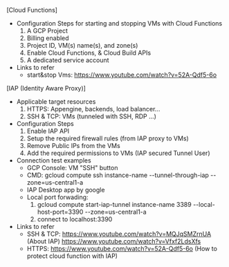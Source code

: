 [Cloud Functions]
* Configuration Steps for starting and stopping VMs with Cloud Functions
   1. A GCP Project
   2. Billing enabled
   3. Project ID, VM(s) name(s), and zone(s)
   4. Enable Cloud Functions, & Cloud Build APIs
   5. A dedicated service account
* Links to refer
   - start&stop Vms: https://www.youtube.com/watch?v=52A-Qdf5-6o


[IAP (Identity Aware Proxy)]
* Applicable target resources
   1. HTTPS: Appengine, backends, load balancer...
   2. SSH & TCP: VMs (tunneled with SSH, RDP ...)
* Configuration Steps
   1. Enable IAP API
   2. Setup the required firewall rules (from IAP proxy to VMs)
   3. Remove Public IPs from the VMs
   4. Add the required permissions to VMs (IAP secured Tunnel User)
* Connection test examples
   - GCP Console: VM "SSH" button    
   - CMD: gcloud compute ssh instance-name --tunnel-through-iap --zone=us-central1-a
   - IAP Desktop app by google
   - Local port forwading: 
     1) gcloud compute start-iap-tunnel instance-name 3389 --local-host-port=3390 --zone=us-central1-a
     2) connect to localhost:3390
* Links to refer
  - SSH & TCP: https://www.youtube.com/watch?v=MQJqSMZrnUA (About IAP)
               https://www.youtube.com/watch?v=Vfxf2LdsXfs
  - HTTPS: https://www.youtube.com/watch?v=52A-Qdf5-6o (How to protect cloud function with IAP)
